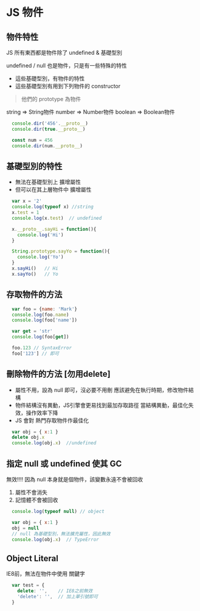 # JS 物件

## 物件特性
JS 所有東西都是物件除了 undefined & 基礎型別

undefined / null 也是物件，只是有一些特殊的特性
* 這些基礎型別，有物件的特性
* 這些基礎型別有用到下列物件的 constructor 
> 他們的 prototype 為物件

string => String物件
number => Number物件
boolean => Boolean物件
```js
  console.dir('456'.__proto__)
  console.dir(true.__proto__)

  const num = 456
  console.dir(num.__proto__)
```

## 基礎型別的特性
* 無法在基礎型別上 擴增屬性
* 但可以在其上層物件中 擴增屬性
```js
  var x = '2'
  console.log(typeof x) //string
  x.test = 1
  console.log(x.test)  // undefined

  x.__proto__.sayHi = function(){
    console.log('Hi')
  }

  String.prototype.sayYo = function(){
    console.log('Yo')
  }
  x.sayHi()   // Hi
  x.sayYo()   // Yo
```

## 存取物件的方法
```js
  var foo = {name: 'Mark'}
  console.log(foo.name)
  console.log(foo['name'])

  var get = 'str'
  console.log(foo[get])

  foo.123 // SyntaxError
  foo['123'] // 即可
```

## 刪除物件的方法  [勿用delete]
* 屬性不用，設為 null 即可，沒必要不用刪
應該避免在執行時期，修改物件結構
* 物件結構沒有異動，JS引擎會更易找到最加存取路徑
當結構異動，最佳化失效，操作效率下降
* JS 會對 熱門存取物件作最佳化
```js
  var obj = { x:1 }
  delete obj.x  
  console.log(obj.x)  //undefined
```

## 指定 null 或 undefined 使其 GC
無效!!!! 因為 null 本身就是個物件，該變數永遠不會被回收
1. 屬性不會消失 
2. 記憶體不會被回收
```js
  console.log(typeof null) // object

  var obj = { x:1 }
  obj = null
  // null 為基礎型別，無法擴充屬性，因此無效
  console.log(obj.x)  // TypeError
```

## Object Literal
IE8前，無法在物件中使用 關鍵字
```js
  var test = {
    delete: '',    // IE8之前無效
    'delete': '',  // 加上單引號即可
  }
```